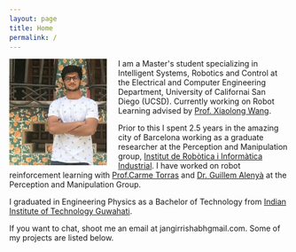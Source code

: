 ```yaml
---
layout: page
title: Home
permalink: /
---
```


<img src="assets/me.jpg" alt="Me" align="left" style="width: 35%; margin-right: 20px;"/>

I am a Master's student specializing in Intelligent Systems, Robotics and Control at the Electrical and Computer Engineering Department, University of Californai San Diego (UCSD). Currently working on Robot Learning advised by <a href="https://xiaolonw.github.io/"> Prof. Xiaolong Wang</a>.


Prior to this I spent 2.5 years in the amazing city of Barcelona working as a graduate researcher at the Perception and Manipulation group, <a href="http://www.iri.upc.edu/">Institut de Robòtica i Informàtica Industrial</a>. I have worked on robot reinforcement learning with  <a href="http://www-iri.upc.es/people/torras/"> Prof.Carme Torras</a> and <a href="http://www.iri.upc.edu/people/galenya/"> Dr. Guillem Alenyà</a> at the Perception and Manipulation Group. 

I graduated in Engineering Physics as a Bachelor of Technology from <a href="http://www.iitg.ac.in/">Indian Institute of Technology Guwahati</a>. 

If you want to chat, shoot me an email at jangirrishabh<span class="domain">gmail.com</span>. Some of my projects are listed below.
